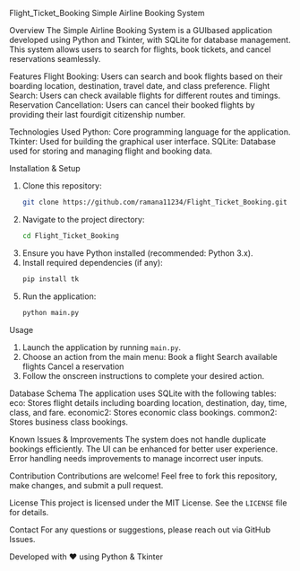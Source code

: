  Flight_Ticket_Booking
 Simple Airline Booking System

 Overview
The Simple Airline Booking System is a GUIbased application developed using Python and Tkinter, with SQLite for database management. This system allows users to search for flights, book tickets, and cancel reservations seamlessly.

 Features
 Flight Booking: Users can search and book flights based on their boarding location, destination, travel date, and class preference.
 Flight Search: Users can check available flights for different routes and timings.
 Reservation Cancellation: Users can cancel their booked flights by providing their last fourdigit citizenship number.

 Technologies Used
 Python: Core programming language for the application.
 Tkinter: Used for building the graphical user interface.
 SQLite: Database used for storing and managing flight and booking data.

 Installation & Setup
1. Clone this repository:
   ```sh
   git clone https://github.com/ramana11234/Flight_Ticket_Booking.git
   ```
2. Navigate to the project directory:
   ```sh
   cd Flight_Ticket_Booking
   ```
3. Ensure you have Python installed (recommended: Python 3.x).
4. Install required dependencies (if any):
   ```sh
   pip install tk
   ```
5. Run the application:
   ```sh
   python main.py
   ```

 Usage
1. Launch the application by running `main.py`.
2. Choose an action from the main menu:
    Book a flight
    Search available flights
    Cancel a reservation
3. Follow the onscreen instructions to complete your desired action.

 Database Schema
The application uses SQLite with the following tables:
 eco: Stores flight details including boarding location, destination, day, time, class, and fare.
 economic2: Stores economic class bookings.
 common2: Stores business class bookings.

 Known Issues & Improvements
 The system does not handle duplicate bookings efficiently.
 The UI can be enhanced for better user experience.
 Error handling needs improvements to manage incorrect user inputs.

 Contribution
Contributions are welcome! Feel free to fork this repository, make changes, and submit a pull request.

 License
This project is licensed under the MIT License. See the `LICENSE` file for details.

 Contact
For any questions or suggestions, please reach out via GitHub Issues.


Developed with ❤️ using Python & Tkinter

